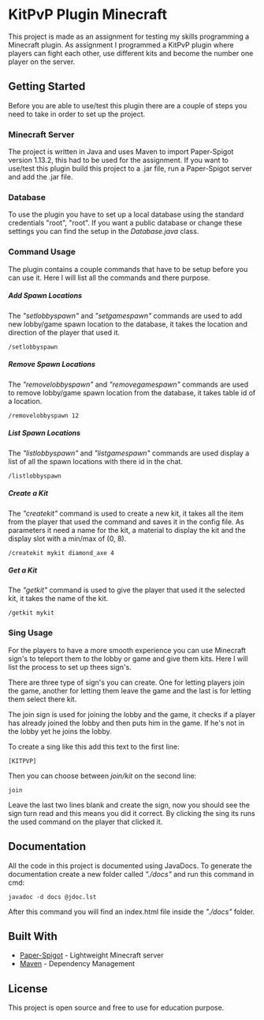 # KitPvP Plugin Minecraft

This project is made as an assignment for testing my skills programming a Minecraft plugin. As assignment I programmed a KitPvP plugin where players can fight each other, use different kits and become the number one player on the server.

## Getting Started

Before you are able to use/test this plugin there are a couple of steps you need to take in order to set up the project.

### Minecraft Server

The project is written in Java and uses Maven to import Paper-Spigot version 1.13.2, this had to be used for the assignment. If you want to use/test this plugin build this project to a .jar file, run a Paper-Spigot server and add the .jar file.

### Database
To use the plugin you have to set up a local database using the standard credentials "root", "root". If you want a public database or change these settings you can find the setup in the *Database.java* class.

### Command Usage

The plugin contains a couple commands that have to be setup before you can use it. Here I will list all the commands and there purpose.

##### Add Spawn Locations

The *"setlobbyspawn"* and *"setgamespawn"* commands are used to add new lobby/game spawn location to the database, it takes the location and direction of the player that used it.

```
/setlobbyspawn
```

##### Remove Spawn Locations

The *"removelobbyspawn"* and *"removegamespawn"* commands are used to remove lobby/game spawn location from the database, it takes table id of a location.

```
/removelobbyspawn 12
```

##### List Spawn Locations

The *"listlobbyspawn"* and *"listgamespawn"* commands are used display a list of all the spawn locations with there id in the chat.

```
/listlobbyspawn
```

##### Create a Kit

The *"createkit"* command is used to create a new kit, it takes all the item from the player that used the command and saves it in the config file. As parameters it need a name for the kit, a material to display the kit and the display slot with a min/max of (0, 8).

```
/createkit mykit diamond_axe 4
```

##### Get a Kit

The *"getkit"* command is used to give the player that used it the selected kit, it takes the name of the kit.

```
/getkit mykit
```

### Sing Usage

For the players to have a more smooth experience you can use Minecraft sign's to teleport them to the lobby or game and give them kits. Here I will list the process to set up thees sign's.

There are three type of sign's you can create. One for letting players join the game, another for letting them leave the game and the last is for letting them select there kit.

The join sign is used for joining the lobby and the game, it checks if a player has already joined the lobby and then puts him in the game. If he's not in the lobby yet he joins the lobby.

To create a sing like this add this text to the first line:

```
[KITPVP]
```
Then you can choose between *join/kit* on the second line:
```
join
```
Leave the last two lines blank and create the sign, now you should see the sign turn read and this means you did it correct. By clicking the sing its runs the used command on the player that clicked it.

## Documentation
All the code in this project is documented using JavaDocs. To generate the documentation create a new folder called *"./docs"* and run this command in cmd:
```
javadoc -d docs @jdoc.lst
```

After this command you will find an index.html file inside the *"./docs"* folder.
## Built With

* [Paper-Spigot](https://papermc.io/) - Lightweight Minecraft server
* [Maven](https://maven.apache.org/) - Dependency Management

## License

This project is open source and free to use for education purpose.
